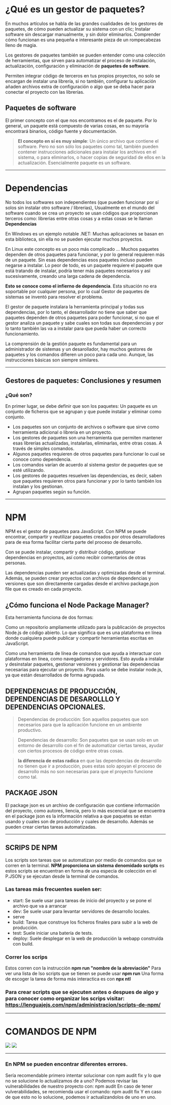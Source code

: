 # ¿Qué es un gestor de paquetes?

En muchos artículos se habla de las grandes cualidades de los gestores de paquetes, de cómo pueden actualizar su sistema con un clic; Instalar software sin descargar manualmente, y sin dolor eliminarlos. Comprender cómo funcionan es una pequeña e interesante pieza de un rompecabezas lleno de magia. 

Los gestores de paquetes también se pueden entender como una colección de herramientas, que sirven para automatizar el proceso de instalación, actualización, configuración y eliminación de **paquetes de software**. 

Permiten integrar código de terceros en tus propios proyectos, no solo se encargan de instalar una librería, si no también, configurar tu aplicación añaden archivos extra de configuración o algo que se deba hacer para conectar el proyecto con las librerías. 

## Paquetes de software 
El primer concepto con el que nos encontramos es el de paquete. Por lo general, un paquete está compuesto de varias cosas, en su mayoría encontrará binarios, código fuente y documentación. 

> **El concepto en sí es muy simple**: Un único archivo que contiene el software. Pero no son sólo los paquetes como tal, también pueden contener instrucciones adicionales para instalar los archivos en el sistema, o para eliminarlos, o hacer copias de seguridad de ellos en la actualización. Esencialmente paquete es un software. 

----
# Dependencias
No todos los softwares son independientes (que pueden funcionar por sí solos sin instalar otro software / librerias), Usualmente en el mundo del software cuando se crea un proyecto se usan códigos que proporcionan terceros como: librerias entre otras cosas y a estas cosas se le llaman **Dependencias**

En Windows es un ejemplo notable .NET: Muchas aplicaciones se basan en esta biblioteca, sin ella no se pueden ejecutar muchos proyectos. 

En Linux este concepto es un poco más complicado … Muchos paquetes dependen de otros paquetes para funcionar, y por lo general requieren más de un paquete. Sin esas dependencias esos paquetes incluso pueden negarse a instalar. Lo peor de todo, es un paquete requiere el paquete que está tratando de instalar, podría tener más paquetes necesarios y así sucesivamente, creando una larga cadena de dependencia. 

**Esto se conoce como el infierno de dependencia**. Esta situación no era soportable por cualquier persona, por lo cual Gestor de paquetes de sistemas se inventó para resolver el problema. 

El gestor de paquete instalara la herramienta principal y todas sus dependencias, por lo tanto, el desarrollador no tiene que saber que paquetes dependen de otros paquetes para poder funcionar, si no que el gestor analiza un paquete y sabe cuales son todas sus dependencias y por lo tanto también las va a instalar para que pueda haber un correcto funcionamiento.  


La comprensión de la gestión paquete es fundamental para un administrador de sistemas y un desarollador, hay muchos gestores de paquetes y los comandos difieren un poco para cada uno. Aunque, las instrucciones básicas son siempre similares.

---

## Gestores de paquetes: Conclusiones y resumen
### ¿Qué son?
En primer lugar, se debe definir que son los paquetes: Un paquete es un conjunto de ficheros que se agrupan y que puede instalar y eliminar como conjunto. 

- Los paquetes son un conjunto de archivos o software que sirve como herramienta adicional o librería en un proyecto.
- Los gestores de paquetes son una herramienta que permiten mantener esas librerías actualizadas, instalarlas, eliminarlas, entre otras cosas. A través de simples comandos.
- Algunos paquetes requieren de otros paquetes para funcionar lo cual se conoce como dependencia.
- Los comandos varían de acuerdo al sistema gestor de paquetes que se esté utilizando.
- Los gestores de paquetes resuelven las dependencias, es decir, saben que paquetes requieren otros para funcionar y por lo tanto también los instalan y los gestionan.
- Agrupan paquetes según su función. 

---
# NPM
NPM es el gestor de paquetes para JavaScript. Con NPM se puede encontrar, compartir y reutilizar paquetes creados por otros desarrolladores para de esa forma facilitar cierta parte del proceso de desarrollo. 

Con se puede instalar, compartir y distribuir código, gestionar dependencias en proyectos, así como recibir comentarios de otras personas.

Las dependencias pueden ser actualizadas y optimizadas desde el terminal. Además, se pueden crear proyectos con archivos de dependencias y versiones que son directamente cargadas desde el archivo package.json file que es creado en cada proyecto.


## ¿Cómo funciona el Node Package Manager?
Esta herramienta funciona de dos formas:

Como un repositorio ampliamente utilizado para la publicación de proyectos Node.js de código abierto. Lo que significa que es una plataforma en línea donde cualquiera puede publicar y compartir herramientas escritas en JavaScript.

Como una herramienta de línea de comandos que ayuda a interactuar con plataformas en línea, como navegadores y servidores. Esto ayuda a instalar y desinstalar paquetes, gestionar versiones y gestionar las dependencias necesarias para ejecutar un proyecto.
Para usarlo se debe instalar node.js, ya que están desarrollados de forma agrupada. 



## DEPENDENCIAS DE PRODUCCIÓN, DEPENDENCIAS DE DESAROLLLO Y  DEPENDENCIAS OPCIONALES.

> Dependencias de producción: Son aquellos paquetes que son necesarios para que la aplicación funcione en un ambiente productivo.

> Dependencias de desarrollo: Son paquetes que se usan solo en un entorno de desarrollo con el fin de automatizar ciertas tareas, ayudar con ciertos procesos de código entre otras cosas. 

>**la diferencia de estas radica** en que las dependencias de desarrollo no tienen que ir a producción, pues estas solo apoyan el proceso de desarrollo más no son necesarias para que el proyecto funcione como tal. 

## PACKAGE JSON 
El package json es un archivo de configuración que contiene información del proyecto, como autores, liencia, pero lo más escencial que se encuentra en el package json es la información relativa a que paquetes se estan usando y cuales son de producción y cuales de desarrollo. Además se pueden crear ciertas tareas automatizadas. 

---
## SCRIPS DE NPM 
Los scripts son tareas que se automatizan por medio de comandos que se corren en la terminal. **NPM proporciona un sistema denomidado scripts** es estos scripts se encuentran en forma de una especia de colección en el P.JSON y se ejecutan desde la terminal de comandos. 


### Las tareas más frecuentes suelen ser: 

* start: Se suele usar para tareas de inicio del proyecto y se pone el archivo que va a arrancar
* dev: Se suele usar para levantar servidores de desarrollo locales. 
* serve
* build: Tarea que construye los ficheros finales para subir a la web de producción.
* test: Suele iniciar una batería de tests. 
* deploy: Suele desplegar en la web de producción la webapp construída con build.

### Correr los scrips
Estos corren con la instrucción **npm run "nombre de la abreviación"** Para ver una lista de lso scripts que se tienen se puede usar **npm run** Una forma de escoger la tarea de forma más interactica es con **npx ntl**

### Para crear scripts que se ejecuten antes o despues de algo y para conocer como organizar los scrips visitar: https://lenguajejs.com/npm/administracion/scripts-de-npm/

---

# COMANDOS DE NPM 
![](./assets/resumenpm.webp)
![](./assets/resumennpm2.webp)

---

### En NPM se pueden encontrar diferentes errores. 
Sería recomendable primero intentar solucionar con npm audit fix y lo que no se solucione lo actualizamos de a uno?
Podemos revisar las vulnerabilidades de nuestro proyecto con:
npm audit
En caso de tener vulverabilidades, se recomienda usar el comando:
npm audit fix
Y en caso de que esto no lo solucione, podemos ir actualizandolos de uno en uno.

